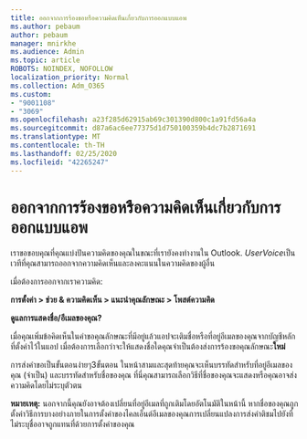 ```yaml
---
title: ออกจากการร้องขอหรือความคิดเห็นเกี่ยวกับการออกแบบแอพ
ms.author: pebaum
author: pebaum
manager: mnirkhe
ms.audience: Admin
ms.topic: article
ROBOTS: NOINDEX, NOFOLLOW
localization_priority: Normal
ms.collection: Adm_O365
ms.custom:
- "9001108"
- "3069"
ms.openlocfilehash: a23f285d62915ab69c301390d800c1a91fd56a4a
ms.sourcegitcommit: d87a6ac6ee77375d1d750100359b4dc7b2871691
ms.translationtype: MT
ms.contentlocale: th-TH
ms.lasthandoff: 02/25/2020
ms.locfileid: "42265247"
---
```

# <a name="leave-a-feature-request-or-feedback-on-app-design"></a>ออกจากการร้องขอหรือความคิดเห็นเกี่ยวกับการออกแบบแอพ

เราขอขอบคุณที่คุณแบ่งปันความคิดของคุณในขณะที่เรายังคงทำงานใน Outlook. *UserVoice*เป็นเวทีที่คุณสามารถออกจากความคิดเห็นและลงคะแนนในความคิดของผู้อื่น  

เมื่อต้องการออกจากเราความคิด: 

**การตั้งค่า > ช่วย & ความคิดเห็น > แนะนำคุณลักษณะ > โพสต์ความคิด** 

**ดูแลการแสดงชื่อ/อีเมลของคุณ?**

เมื่อคุณเพิ่มข้อคิดเห็นในคำขอคุณลักษณะที่มีอยู่แล้วแอปจะเติมชื่อหรือที่อยู่อีเมลของคุณจากบัญชีหลักที่ตั้งค่าไว้ในแอป เมื่อต้องการเลือกว่าจะให้แสดงชื่อใดคุณจำเป็นต้องส่งการร้องขอคุณลักษณะ**ใหม่** 

การส่งคำขอเป็นขั้นตอนง่ายๆ3ขั้นตอน ในหน้าสามและสุดท้ายคุณจะเห็นบรรทัดสำหรับที่อยู่อีเมลของคุณ (จำเป็น) และบรรทัดสำหรับชื่อของคุณ ที่นี่คุณสามารถเลือกวิธีที่ชื่อของคุณจะแสดงหรือคุณอาจส่งความคิดโดยไม่ระบุตัวตน 

**หมายเหตุ:** นอกจากนี้คุณยังอาจต้องเปลี่ยนที่อยู่อีเมลที่ถูกเติมโดยอัตโนมัติในหน้านี้ หากชื่อของคุณถูกตั้งค่าวิธีการบางอย่างภายในการตั้งค่าของไคลเอ็นต์อีเมลของคุณการเปลี่ยนแปลงการส่งคำติชมไปยังที่ไม่ระบุชื่ออาจถูกแทนที่ด้วยการตั้งค่าของคุณ 
